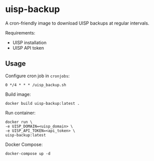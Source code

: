 # uisp-backup

A cron-friendly image to download UISP backups at regular intervals.

Requirements:
- UISP installation
- UISP API token

## Usage
Configure cron job in `cronjobs`:
```shell
0 */4 * * * /uisp_backup.sh

```

Build image:
```shell
docker build uisp-backup:latest .
```

Run container:
```shell
docker run \
-e UISP_DOMAIN=<uisp_domain> \
-e UISP_API_TOKEN=<api_token> \
uisp-backup:latest
```

Docker Compose:
```shell
docker-compose up -d
```
